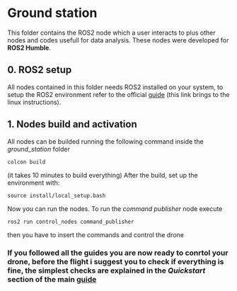# Ground station

This folder contains the ROS2 node which a user interacts to plus other nodes and codes usefull for data analysis.
These nodes were developed for **ROS2 Humble**.

## 0. ROS2 setup

All nodes contained in this folder needs ROS2 installed on your system, to setup the ROS2 environment refer to the official [guide](https://docs.ros.org/en/humble/Installation/Ubuntu-Install-Debs.html) (this link brings to the linux instructions).

## 1. Nodes build and activation

All nodes can be builded running the following command inside the *ground_station* folder

    colcon build

(it takes 10 minutes to build everything)
After the build, set up the environment with:

    source install/local_setup.bash

Now you can run the nodes.
To run the *command publisher* node execute

    ros2 run control_nodes command_publisher

then you have to insert the commands and control the drone

### If you followed all the guides you are now ready to conrtol your drone, before the flight i suggest you to check if everything is fine, the simplest checks are explained in the *Quickstart* section of the main [guide](https://github.com/GiacomoCaciagli/Software_Design_For_UAV_Applications_in_GNSS-DENIED_Environments/blob/main/README.md)
